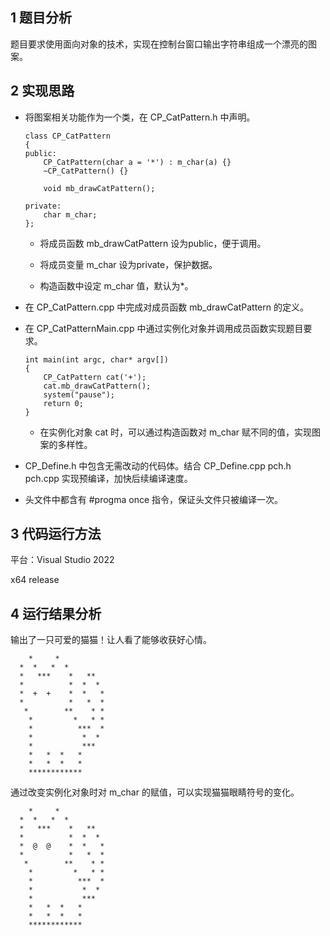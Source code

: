 ## 1 题目分析

 题目要求使用面向对象的技术，实现在控制台窗口输出字符串组成一个漂亮的图案。

## 2 实现思路

* 将图案相关功能作为一个类，在 CP_CatPattern.h 中声明。

    ```
    class CP_CatPattern
    {
    public:
        CP_CatPattern(char a = '*') : m_char(a) {}
        ~CP_CatPattern() {}

        void mb_drawCatPattern();

    private:
        char m_char;
    };
    ```

  * 将成员函数 mb_drawCatPattern 设为public，便于调用。

  * 将成员变量 m_char 设为private，保护数据。

  * 构造函数中设定 m_char 值，默认为*。

* 在 CP_CatPattern.cpp 中完成对成员函数 mb_drawCatPattern 的定义。

* 在 CP_CatPatternMain.cpp 中通过实例化对象并调用成员函数实现题目要求。

    ```
    int main(int argc, char* argv[])
    {
        CP_CatPattern cat('+');
        cat.mb_drawCatPattern();
        system("pause");
        return 0;
    }
    ```

  * 在实例化对象 cat 时，可以通过构造函数对 m_char 赋不同的值，实现图案的多样性。

* CP_Define.h 中包含无需改动的代码体。结合 CP_Define.cpp pch.h pch.cpp 实现预编译，加快后续编译速度。

* 头文件中都含有 #progma once 指令，保证头文件只被编译一次。

## 3 代码运行方法

 平台：Visual Studio 2022

 x64 release

## 4 运行结果分析

输出了一只可爱的猫猫！让人看了能够收获好心情。

```
    *     *
  *  *   *  *
  *   ***    *   **
  *          *  *  *
  *  +  +    *  *   *
  *          *   *  *
   *        **    * *
    *         *   * *
    *          ***  *
    *           *  *
    *           ***
    *   *  *   *
    *   *  *   *
    ************
```

通过改变实例化对象时对 m_char 的赋值，可以实现猫猫眼睛符号的变化。

```
    *     *
  *  *   *  *
  *   ***    *   **
  *          *  *  *
  *  @  @    *  *   *
  *          *   *  *
   *        **    * *
    *         *   * *
    *          ***  *
    *           *  *
    *           ***
    *   *  *   *
    *   *  *   *
    ************
```
